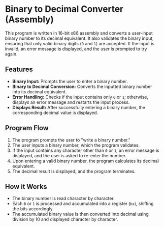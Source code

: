 # Binary to Decimal Converter (Assembly)

This program is written in 16-bit x86 assembly and converts a user-input binary number to its decimal equivalent. It also validates the binary input, ensuring that only valid binary digits (`0` and `1`) are accepted. If the input is invalid, an error message is displayed, and the user is prompted to try again.

## Features

- **Binary Input:** Prompts the user to enter a binary number.
- **Binary to Decimal Conversion:** Converts the inputted binary number into its decimal equivalent.
- **Error Handling:** Checks if the input contains only `0` or `1`; otherwise, displays an error message and restarts the input process.
- **Displays Result:** After successfully entering a binary number, the corresponding decimal value is displayed.

## Program Flow

1. The program prompts the user to "write a binary number."
2. The user inputs a binary number, which the program validates.
3. If the input contains any character other than `0` or `1`, an error message is displayed, and the user is asked to re-enter the number.
4. Upon entering a valid binary number, the program calculates its decimal equivalent.
5. The decimal result is displayed, and the program terminates.

## How it Works

- The binary number is read character by character.
- Each `0` or `1` is processed and accumulated into a register (`bx`), shifting the bits accordingly.
- The accumulated binary value is then converted into decimal using division by 10 and displayed character by character.
